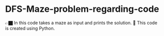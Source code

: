 # DFS-Maze-problem-regarding-code
👉🏿 In this code takes a maze as input and prints the solution.
🐍 This code is created using Python.
